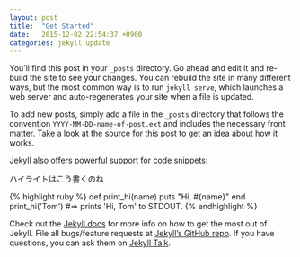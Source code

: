 ```yaml
---
layout: post
title:  "Get Started"
date:   2015-12-02 22:54:37 +0900
categories: jekyll update
---
```

You’ll find this post in your `_posts` directory. 
Go ahead and edit it and re-build the site to see your changes. 
You can rebuild the site in many different ways, 
but the most common way is to run `jekyll serve`, 
which launches a web server and auto-regenerates your site when a file is updated.

To add new posts, 
simply add a file in the `_posts` directory that follows the convention `YYYY-MM-DD-name-of-post.ext` 
and includes the necessary front matter. 
Take a look at the source for this post to get an idea about how it works.

Jekyll also offers powerful support for code snippets:

ハイライトはこう書くのね

{% highlight ruby %}
def print_hi(name)
  puts "Hi, #{name}"
end
print_hi('Tom')
#=> prints 'Hi, Tom' to STDOUT.
{% endhighlight %}

Check out the [Jekyll docs][jekyll-docs] for more info 
on how to get the most out of Jekyll. 
File all bugs/feature requests at [Jekyll’s GitHub repo][jekyll-gh]. 
If you have questions, you can ask them on [Jekyll Talk][jekyll-talk].

[jekyll-docs]: http://jekyllrb.com/docs/home
[jekyll-gh]:   https://github.com/jekyll/jekyll
[jekyll-talk]: https://talk.jekyllrb.com/

